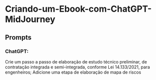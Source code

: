 # Criando-um-Ebook-com-ChatGPT-MidJourney
## Prompts
### ChatGPT:
Crie um passo a passo de elaboração de estudo técnico preliminar, de contratação integrada e semi-integrada, conforme Lei 14.133/2021, para engenheiros;
Adicione uma etapa de elaboração de mapa de riscos
